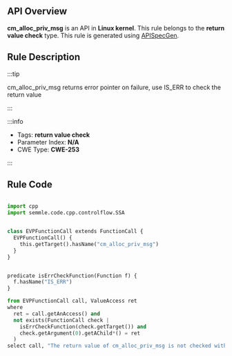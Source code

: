 ---
---


## API Overview
**cm_alloc_priv_msg** is an API in **Linux kernel**. This rule belongs to the **return value check** type. This rule is generated using [APISpecGen](../../tools/APISpecGen).
## Rule Description

:::tip

cm_alloc_priv_msg returns error pointer on failure, use IS_ERR to check the return value

:::

:::info

- Tags: **return value check**
- Parameter Index: **N/A**
- CWE Type: **CWE-253**

:::

## Rule Code
```python

import cpp
import semmle.code.cpp.controlflow.SSA


class EVPFunctionCall extends FunctionCall {
  EVPFunctionCall() {
    this.getTarget().hasName("cm_alloc_priv_msg")
  }
}


predicate isErrCheckFunction(Function f) {
  f.hasName("IS_ERR") 
}

from EVPFunctionCall call, ValueAccess ret
where
  ret = call.getAnAccess() and
  not exists(FunctionCall check |
    isErrCheckFunction(check.getTarget()) and
    check.getArgument(0).getAChild*() = ret
  )
select call, "The return value of cm_alloc_priv_msg is not checked with IS_ERR."
    
```